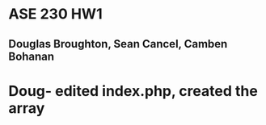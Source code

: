 # ASE 230 HW1

## Douglas Broughton, Sean Cancel, Camben Bohanan

# Doug- edited index.php, created the array

#

#

